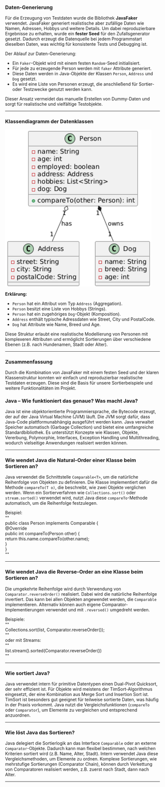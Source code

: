### Daten-Generierung

Für die Erzeugung von Testdaten wurde die Bibliothek **JavaFaker** verwendet. JavaFaker generiert realistische aber zufällige Daten wie Namen, Adressen, Hobbys und weitere Details. Um dabei reproduzierbare Ergebnisse zu erhalten, wurde ein **fester Seed** für den Zufallsgenerator gesetzt. Dadurch erzeugt die Datenquelle bei jedem Programmstart dieselben Daten, was wichtig für konsistente Tests und Debugging ist.

Der Ablauf zur Daten-Generierung:

- Ein `Faker`-Objekt wird mit einem festen `Random`-Seed initialisiert.
- Für jede zu erzeugende Person werden mit `faker` Attribute generiert.
- Diese Daten werden in Java-Objekte der Klassen `Person`, `Address` und `Dog` gesetzt.
- Es wird eine Liste von Personen erzeugt, die anschließend für Sortier- oder Testzwecke genutzt werden kann.

Dieser Ansatz vermeidet das manuelle Erstellen von Dummy-Daten und sorgt für realistische und vielfältige Testobjekte.

---

### Klassendiagramm der Datenklassen

![img_1.png](img_1.png)


**Erklärung:**
- `Person` hat ein Attribut vom Typ `Address` (Aggregation).
- `Person` besitzt eine Liste von Hobbys (Strings).
- `Person` hat ein zugehöriges `Dog`-Objekt (Komposition).
- `Address` enthält typische Adressdaten wie Street, City und PostalCode.
- `Dog` hat Attribute wie Name, Breed und Age.

Diese Struktur erlaubt eine realistische Modellierung von Personen mit komplexeren Attributen und ermöglicht Sortierungen über verschiedene Ebenen (z.B. nach Hundenamen, Stadt oder Alter).

---

### Zusammenfassung

Durch die Kombination von JavaFaker mit einem festen Seed und der klaren Klassenstruktur konnten wir einfach und reproduzierbar realistische Testdaten erzeugen. Diese sind die Basis für unsere Sortierbeispiele und weitere Funktionalitäten im Projekt.


### Java – Wie funktioniert das genaue? Was macht Java?

Java ist eine objektorientierte Programmiersprache, die Bytecode erzeugt, der auf der Java Virtual Machine (JVM) läuft. Die JVM sorgt dafür, dass Java-Code plattformunabhängig ausgeführt werden kann. Java verwaltet Speicher automatisch (Garbage Collection) und bietet eine umfangreiche Standardbibliothek. Es unterstützt Konzepte wie Klassen, Objekte, Vererbung, Polymorphie, Interfaces, Exception Handling und Multithreading, wodurch vielseitige Anwendungen realisiert werden können.

---

### Wie wendet Java die Natural-Order einer Klasse beim Sortieren an?

Java verwendet die Schnittstelle `Comparable<T>`, um die natürliche Reihenfolge von Objekten zu definieren. Die Klasse implementiert dafür die Methode `compareTo(T o)`, die beschreibt, wie zwei Objekte verglichen werden. Wenn ein Sortierverfahren wie `Collections.sort()` oder `stream.sorted()` verwendet wird, nutzt Java diese `compareTo`-Methode automatisch, um die Reihenfolge festzulegen.

Beispiel:  
""  
public class Person implements Comparable<Person> {  
@Override  
public int compareTo(Person other) {  
return this.name.compareTo(other.name);  
}  
}  
""

---

### Wie wendet Java die Reverse-Order an eine Klasse beim Sortieren an?

Die umgekehrte Reihenfolge wird durch Verwendung von `Comparator.reverseOrder()` realisiert. Dabei wird die natürliche Reihenfolge invertiert. Das kann bei allen Objekten angewendet werden, die `Comparable` implementieren. Alternativ können auch eigene Comparator-Implementierungen verwendet und mit `.reversed()` umgedreht werden.

Beispiele:  
""  
Collections.sort(list, Comparator.reverseOrder());  
""  
oder mit Streams:  
""  
list.stream().sorted(Comparator.reverseOrder())  
""

---

### Wie sortiert Java?

Java verwendet intern für primitive Datentypen einen Dual-Pivot Quicksort, der sehr effizient ist. Für Objekte wird meistens der TimSort-Algorithmus eingesetzt, der eine Kombination aus Merge Sort und Insertion Sort ist. TimSort ist besonders gut geeignet für teilweise sortierte Daten, was häufig in der Praxis vorkommt. Java nutzt die Vergleichsfunktionen (`compareTo` oder `Comparator`), um Elemente zu vergleichen und entsprechend anzuordnen.

---

### Wie löst Java das Sortieren?

Java delegiert die Sortierlogik an das Interface `Comparable` oder an externe `Comparator`-Objekte. Dadurch kann man flexibel bestimmen, nach welchen Kriterien sortiert wird (z.B. Name, Alter, Stadt). Intern verwendet Java diese Vergleichsmethoden, um Elemente zu ordnen. Komplexe Sortierungen, wie mehrstufige Sortierungen (Comparator Chain), können durch Verkettung von Comparatoren realisiert werden, z.B. zuerst nach Stadt, dann nach Alter.

---

